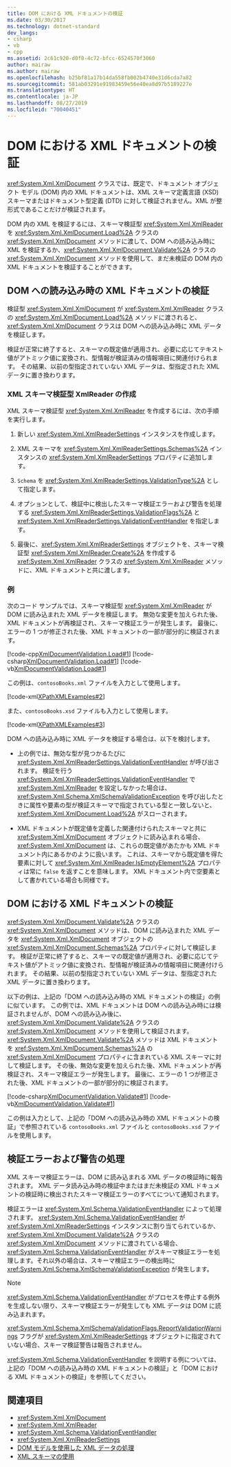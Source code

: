 ```yaml
---
title: DOM における XML ドキュメントの検証
ms.date: 03/30/2017
ms.technology: dotnet-standard
dev_langs:
- csharp
- vb
- cpp
ms.assetid: 2c61c920-d0f8-4c72-bfcc-6524570f3060
author: mairaw
ms.author: mairaw
ms.openlocfilehash: b25bf81a17b14da558fb002b4740e31d6cda7a82
ms.sourcegitcommit: 581ab03291e91983459e56e40ea8d97b5189227e
ms.translationtype: HT
ms.contentlocale: ja-JP
ms.lasthandoff: 08/27/2019
ms.locfileid: "70040451"
---
```

# <a name="validating-an-xml-document-in-the-dom"></a>DOM における XML ドキュメントの検証

<xref:System.Xml.XmlDocument> クラスでは、既定で、ドキュメント オブジェクト モデル (DOM) 内の XML ドキュメントは、XML スキーマ定義言語 (XSD) スキーマまたはドキュメント型定義 (DTD) に対して検証されません。XML が整形式であることだけが検証されます。

DOM 内の XML を検証するには、スキーマ検証型 <xref:System.Xml.XmlReader> を <xref:System.Xml.XmlDocument.Load%2A> クラスの <xref:System.Xml.XmlDocument> メソッドに渡して、DOM への読み込み時に XML を検証するか、<xref:System.Xml.XmlDocument.Validate%2A> クラスの <xref:System.Xml.XmlDocument> メソッドを使用して、まだ未検証の DOM 内の XML ドキュメントを検証することができます。

## <a name="validating-an-xml-document-as-it-is-loaded-into-the-dom"></a>DOM への読み込み時の XML ドキュメントの検証

検証型 <xref:System.Xml.XmlDocument> が <xref:System.Xml.XmlReader> クラスの <xref:System.Xml.XmlDocument.Load%2A> メソッドに渡されると、<xref:System.Xml.XmlDocument> クラスは DOM への読み込み時に XML データを検証します。

検証が正常に終了すると、スキーマの既定値が適用され、必要に応じてテキスト値がアトミック値に変換され、型情報が検証済みの情報項目に関連付けられます。 その結果、以前の型指定されていない XML データは、型指定された XML データに置き換わります。

### <a name="creating-an-xml-schema-validating-xmlreader"></a>XML スキーマ検証型 XmlReader の作成

XML スキーマ検証型 <xref:System.Xml.XmlReader> を作成するには、次の手順を実行します。

1. 新しい <xref:System.Xml.XmlReaderSettings> インスタンスを作成します。

2. XML スキーマを <xref:System.Xml.XmlReaderSettings.Schemas%2A> インスタンスの <xref:System.Xml.XmlReaderSettings> プロパティに追加します。

3. `Schema` を <xref:System.Xml.XmlReaderSettings.ValidationType%2A> として指定します。

4. オプションとして、検証中に検出したスキーマ検証エラーおよび警告を処理する <xref:System.Xml.XmlReaderSettings.ValidationFlags%2A> と <xref:System.Xml.XmlReaderSettings.ValidationEventHandler> を指定します。

5. 最後に、<xref:System.Xml.XmlReaderSettings> オブジェクトを、スキーマ検証型 <xref:System.Xml.XmlReader.Create%2A> を作成する <xref:System.Xml.XmlReader> クラスの <xref:System.Xml.XmlReader> メソッドに、XML ドキュメントと共に渡します。

### <a name="example"></a>例

次のコード サンプルでは、スキーマ検証型 <xref:System.Xml.XmlReader> が DOM に読み込まれた XML データを検証します。 無効な変更を加えられた後、XML ドキュメントが再検証され、スキーマ検証エラーが発生します。 最後に、エラーの 1 つが修正された後、XML ドキュメントの一部が部分的に検証されます。

[!code-cpp[XmlDocumentValidation.Load#1](../../../../samples/snippets/cpp/VS_Snippets_Data/XmlDocumentValidation.Load/CPP/XmlDocumentValidationExample.cpp#1)]
[!code-csharp[XmlDocumentValidation.Load#1](../../../../samples/snippets/csharp/VS_Snippets_Data/XmlDocumentValidation.Load/CS/XmlDocumentValidationExample.cs#1)]
[!code-vb[XmlDocumentValidation.Load#1](../../../../samples/snippets/visualbasic/VS_Snippets_Data/XmlDocumentValidation.Load/VB/XmlDocumentValidationExample.vb#1)]

この例は、`contosoBooks.xml` ファイルを入力として使用します。

[!code-xml[XPathXMLExamples#2](../../../../samples/snippets/xml/VS_Snippets_Data/XPathXMLExamples/XML/contosoBooks.xml#2)]

また、`contosoBooks.xsd` ファイルも入力として使用します。

[!code-xml[XPathXMLExamples#3](../../../../samples/snippets/xml/VS_Snippets_Data/XPathXMLExamples/XML/contosoBooks.xsd#3)]

DOM への読み込み時に XML データを検証する場合は、以下を検討します。

- 上の例では、無効な型が見つかるたびに <xref:System.Xml.XmlReaderSettings.ValidationEventHandler> が呼び出されます。 検証を行う <xref:System.Xml.XmlReaderSettings.ValidationEventHandler> で <xref:System.Xml.XmlReader> を設定しなかった場合は、<xref:System.Xml.Schema.XmlSchemaValidationException> を呼び出したときに属性や要素の型が検証スキーマで指定されている型と一致しないと、<xref:System.Xml.XmlDocument.Load%2A> がスローされます。

- XML ドキュメントが既定値を定義した関連付けられたスキーマと共に <xref:System.Xml.XmlDocument> オブジェクトに読み込まれる場合、<xref:System.Xml.XmlDocument> は、これらの既定値があたかも XML ドキュメント内にあるかのように扱います。 これは、スキーマから既定値を得た要素に対して <xref:System.Xml.XmlReader.IsEmptyElement%2A> プロパティは常に `false` を返すことを意味します。 XML ドキュメント内で空要素として書かれている場合も同様です。

## <a name="validating-an-xml-document-in-the-dom"></a>DOM における XML ドキュメントの検証

<xref:System.Xml.XmlDocument.Validate%2A> クラスの <xref:System.Xml.XmlDocument> メソッドは、DOM に読み込まれた XML データを <xref:System.Xml.XmlDocument> オブジェクトの <xref:System.Xml.XmlDocument.Schemas%2A> プロパティに対して検証します。 検証が正常に終了すると、スキーマの既定値が適用され、必要に応じてテキスト値がアトミック値に変換され、型情報が検証済みの情報項目に関連付けられます。 その結果、以前の型指定されていない XML データは、型指定された XML データに置き換わります。

以下の例は、上記の「DOM への読み込み時の XML ドキュメントの検証」の例に似ています。 この例では、XML ドキュメントは DOM への読み込み時には検証されませんが、DOM への読み込み後に、<xref:System.Xml.XmlDocument.Validate%2A> クラスの <xref:System.Xml.XmlDocument> メソッドを使用して検証されます。 <xref:System.Xml.XmlDocument.Validate%2A> メソッドは XML ドキュメントを <xref:System.Xml.XmlDocument.Schemas%2A> の <xref:System.Xml.XmlDocument> プロパティに含まれている XML スキーマに対して検証します。 その後、無効な変更を加えられた後、XML ドキュメントが再検証され、スキーマ検証エラーが発生します。 最後に、エラーの 1 つが修正された後、XML ドキュメントの一部が部分的に検証されます。

[!code-csharp[XmlDocumentValidation.Validate#1](../../../../samples/snippets/csharp/VS_Snippets_Data/XmlDocumentValidation.Validate/CS/XmlDocumentValidationExample.cs#1)]
[!code-vb[XmlDocumentValidation.Validate#1](../../../../samples/snippets/visualbasic/VS_Snippets_Data/XmlDocumentValidation.Validate/VB/XmlDocumentValidationExample.vb#1)]

この例は入力として、上記の「DOM への読み込み時の XML ドキュメントの検証」で参照されている `contosoBooks.xml` ファイルと `contosoBooks.xsd` ファイルを使用します。

## <a name="handling-validation-errors-and-warnings"></a>検証エラーおよび警告の処理

XML スキーマ検証エラーは、DOM に読み込まれる XML データの検証時に報告されます。 XML データ読み込み時の検証中またはまだ未検証の XML ドキュメントの検証時に検出されたスキーマ検証エラーのすべてについて通知されます。

検証エラーは <xref:System.Xml.Schema.ValidationEventHandler> によって処理されます。 <xref:System.Xml.Schema.ValidationEventHandler> が <xref:System.Xml.XmlReaderSettings> インスタンスに割り当てられているか、<xref:System.Xml.XmlDocument.Validate%2A> クラスの <xref:System.Xml.XmlDocument> メソッドに渡されている場合、<xref:System.Xml.Schema.ValidationEventHandler> がスキーマ検証エラーを処理します。それ以外の場合は、スキーマ検証エラーの検出時に <xref:System.Xml.Schema.XmlSchemaValidationException> が発生します。

> [!NOTE]
> <xref:System.Xml.Schema.ValidationEventHandler> がプロセスを停止する例外を生成しない限り、スキーマ検証エラーが発生しても XML データは DOM に読み込まれます。
>
> <xref:System.Xml.Schema.XmlSchemaValidationFlags.ReportValidationWarnings> フラグが <xref:System.Xml.XmlReaderSettings> オブジェクトに指定されていない場合、スキーマ検証警告は報告されません。

 <xref:System.Xml.Schema.ValidationEventHandler> を説明する例については、上記の「DOM への読み込み時の XML ドキュメントの検証」と「DOM における XML ドキュメントの検証」を参照してください。

## <a name="see-also"></a>関連項目

- <xref:System.Xml.XmlDocument>
- <xref:System.Xml.XmlReader>
- <xref:System.Xml.Schema.ValidationEventHandler>
- <xref:System.Xml.XmlReaderSettings>
- [DOM モデルを使用した XML データの処理](../../../../docs/standard/data/xml/process-xml-data-using-the-dom-model.md)
- [XML スキーマの使用](../../../../docs/standard/data/xml/working-with-xml-schemas.md)
